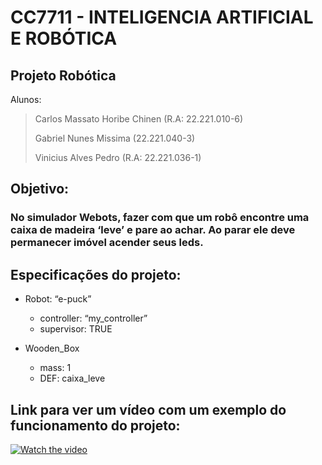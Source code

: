 # CC7711 - INTELIGENCIA ARTIFICIAL E ROBÓTICA

## Projeto Robótica

Alunos:
> Carlos Massato Horibe Chinen (R.A: 22.221.010-6)
> 
> Gabriel Nunes Missima (22.221.040-3)
> 
> Vinicius Alves Pedro (R.A: 22.221.036-1)

## Objetivo:
### No simulador Webots, fazer com que um robô encontre uma caixa de madeira ‘leve’ e pare ao achar. Ao parar ele deve permanecer imóvel acender seus leds.

## Especificações do projeto:
* Robot: “e-puck”
  * controller: “my_controller”
  * supervisor: TRUE
 
* Wooden_Box
  * mass: 1
  * DEF: caixa_leve

## Link para ver um vídeo com um exemplo do funcionamento do projeto:
[![Watch the video](https://github.com/user-attachments/assets/19082a6a-cd0c-43fa-a712-ac2c8ff1898c)](https://youtu.be/NztkDFIHFKE)
